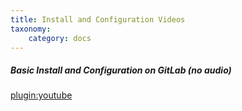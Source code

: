 ```yaml
---
title: Install and Configuration Videos
taxonomy:
    category: docs
---
```


##### Basic Install and Configuration on GitLab (no audio)  
[plugin:youtube](https://www.youtube.com/watch?v=q7EImLb8UMk)
